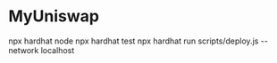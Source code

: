 # MyUniswap
npx hardhat node 
npx hardhat test
npx hardhat run scripts/deploy.js --network localhost
